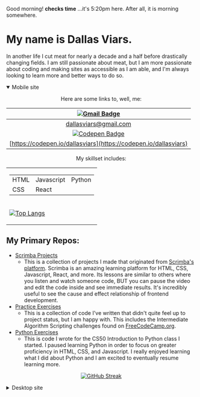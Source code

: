 Good morning! **__checks time__** ...it's 5:20pm here. After all, it is morning somewhere.

# My name is Dallas Viars. 
In another life I cut meat for nearly a decade and a half before drastically changing fields. I am still passionate about meat, but I am more passionate about coding and making sites as accessible as I am able, and I'm always looking to learn more and better ways to do so.

<details open>
  <summary>Mobile site</summary>
  <div align="center"><p>Here are some links to, well, me:</p></div>
  <div align="center">

[<img src="https://img.shields.io/badge/Gmail-white?style=for-the-badge&logo=gmail&logoColor=red" alt="Gmail Badge"/>](dallasviars@gmail.com) | 
:---:  | 
[dallasviars@gmail.com](mailto:dallasviars@gmail.com)  | 
[<img src="https://img.shields.io/badge/Codepen.io-black?style=for-the-badge&logo=codepen&logoColor=white" alt="Codepen Badge"/>](https://codepen.io/dallasviars) | 
[https://codepen.io/dallasviars](https://codepen.io/dallasviars) | 

  </div>
  <p align="center">My skillset includes:</p>
  <table align="center">
      <tr>
          <td>
              <div>
                  <table align="center">
                  <tr>
                      <td> HTML </td>
                      <td> Javascript </td>
                      <td> Python </td>
                  </tr>
                  <tr>
                      <td> CSS </td>
                      <td> React </td>
                  </tr>
                  </table>
              </div>
          </td>
      </tr>
      <tr>
          <td>
          
[![Top Langs](https://github-readme-stats.vercel.app/api/top-langs/?username=dallasviars&layout=compact&theme=vision-friendly-dark)](https://github.com/anuraghazra/github-readme-stats)
          
  </table>

## My Primary Repos:

  - [Scrimba Projects](/../../../../DallasViars/ScrimbaProjects)
    - This is a collection of projects I made that originated from [Scrimba's platform](http://www.scrimba.com). Scrimba is an amazing learning platform for HTML, CSS, Javascript, React, and more. Its lessons are similar to others where you listen and watch someone code, BUT you can pause the video and edit the code inside and see immediate results. It's incredibly useful to see the cause and effect relationship of frontend development.
  - [Practice Exercises](/../../../../DallasViars/Practice_Exercises)
    - This is a collection of code I've written that didn't quite feel up to project status, but I am happy with. This includes the Intermediate Algorithm Scripting challenges found on [FreeCodeCamp.org](https://www.freecodecamp.org/).
  - [Python Exercises](/../../../../DallasViars/Practice_Exercises)
    - This is code I wrote for the CS50 Introduction to Python class I started. I paused learning Python in order to focus on greater proficiency in HTML, CSS, and Javascript. I really enjoyed learning what I did about Python and I am excited to eventually resume learning more.

  <div align="center">

[![GitHub Streak](http://github-readme-streak-stats.herokuapp.com?user=dallasviars&theme=github-dark)](https://git.io/streak-stats)
    
  </div>
</details>

<details>
  <summary>Desktop site</summary>
  <div align="center"><p>Here are some links to, well, me:</p></div>
  <div align="center">

[<img src="https://img.shields.io/badge/Gmail-white?style=for-the-badge&logo=gmail&logoColor=red" alt="Gmail Badge"/>](dallasviars@gmail.com)  |  [<img src="https://img.shields.io/badge/Codepen.io-black?style=for-the-badge&logo=codepen&logoColor=white" alt="Codepen Badge"/>](https://codepen.io/dallasviars)
:---:  |  :---: 
[dallasviars@gmail.com](mailto:dallasviars@gmail.com)  | [https://twitter.com/DallasViars](https://twitter.com/DallasViars)  | [https://codepen.io/dallasviars](https://codepen.io/dallasviars)

  </div>

  <p align="center">My skillset includes:</p>
  <table align="center">
    <tr>
      <td>
       <div>
         <table align="center">
            <tr>
             <td> HTML </td>
             <td> Javascript </td>
             <td> Python </td>
           </tr>
           <tr>
             <td> CSS </td>
             <td> React </td>
           </tr>
         </table>
       </div>
     </td>
     <td>
     
  [![Top Langs](https://github-readme-stats.vercel.app/api/top-langs/?username=dallasviars&layout=compact&theme=vision-friendly-dark)](https://github.com/anuraghazra/github-readme-stats)
     </td>
    </tr>
  </table>


  ## My Primary Repos:

  - [Scrimba Projects](/../../../../DallasViars/ScrimbaProjects)
    - This is a collection of projects I made that originated from [Scrimba's platform](http://www.scrimba.com). Scrimba is an amazing learning platform for HTML, CSS, Javascript, React, and more. Its lessons are similar to others where you listen and watch someone code, BUT you can pause the video and edit the code inside and see immediate results. It's incredibly useful to see the cause and effect relationship of frontend development.
  - [Practice Exercises](/../../../../DallasViars/Practice_Exercises)
    - This is a collection of code I've written that didn't quite feel up to project status, but I am happy with. This includes the Intermediate Algorithm Scripting challenges found on [FreeCodeCamp.org](https://www.freecodecamp.org/).
  - [Python Exercises](/../../../../DallasViars/Practice_Exercises)
    - This is code I wrote for the CS50 Introduction to Python class I started. I paused learning Python in order to focus on greater proficiency in HTML, CSS, and Javascript. I really enjoyed learning what I did about Python and I am excited to eventually resume learning more.

  <div align="center">

[![GitHub Streak](http://github-readme-streak-stats.herokuapp.com?user=dallasviars&theme=github-dark)](https://git.io/streak-stats)
    
  </div>
</details>
